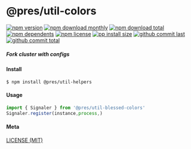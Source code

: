 # @pres/util-colors

[![npm version][badge-npm-version]][url-npm]
[![npm download monthly][badge-npm-download-monthly]][url-npm]
[![npm download total][badge-npm-download-total]][url-npm]
[![npm dependents][badge-npm-dependents]][url-github]
[![npm license][badge-npm-license]][url-npm]
[![pp install size][badge-pp-install-size]][url-pp]
[![github commit last][badge-github-last-commit]][url-github]
[![github commit total][badge-github-commit-count]][url-github]

[//]: <> (Shields)

[badge-npm-version]: https://flat.badgen.net/npm/v/@pres/util-helpers

[badge-npm-download-monthly]: https://flat.badgen.net/npm/dm/@pres/util-helpers

[badge-npm-download-total]:https://flat.badgen.net/npm/dt/@pres/util-helpers

[badge-npm-dependents]: https://flat.badgen.net/npm/dependents/@pres/util-helpers

[badge-npm-license]: https://flat.badgen.net/npm/license/@pres/util-helpers

[badge-pp-install-size]: https://flat.badgen.net/packagephobia/install/@pres/util-helpers

[badge-github-last-commit]: https://flat.badgen.net/github/last-commit/hoyeungw/pres

[badge-github-commit-count]: https://flat.badgen.net/github/commits/hoyeungw/pres

[//]: <> (Link)

[url-npm]: https://npmjs.org/package/@pres/util-helpers

[url-pp]: https://packagephobia.now.sh/result?p=@pres/util-helpers

[url-github]: https://github.com/hoyeungw/pres

##### Fork cluster with configs

#### Install

```console
$ npm install @pres/util-helpers
```

#### Usage

```js
import { Signaler } from '@pres/util-blessed-colors'
Signaler.register(instance,process,)
```

#### Meta

[LICENSE (MIT)](LICENSE)

